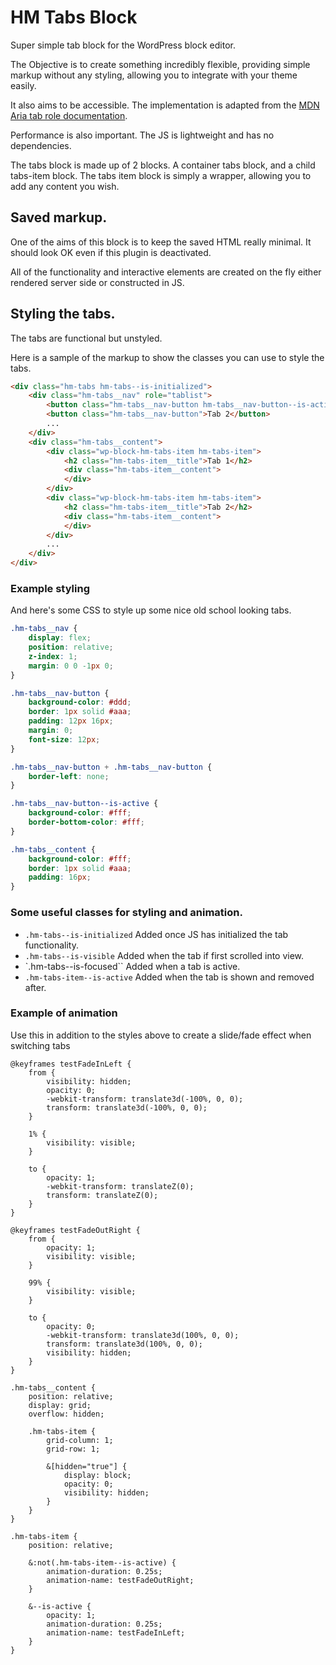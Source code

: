 # HM Tabs Block

Super simple tab block for the WordPress block editor.

The Objective is to create something incredibly flexible, providing simple markup without any styling, allowing you to integrate with your theme easily.

It also aims to be accessible. The implementation is adapted from the [MDN Aria tab role documentation](https://developer.mozilla.org/en-US/docs/Web/Accessibility/ARIA/Roles/tab_role).

Performance is also important. The JS is lightweight and has no dependencies.

The tabs block is made up of 2 blocks. A container tabs block, and a child tabs-item block. The tabs item block is simply a wrapper, allowing you to add any content you wish.

## Saved markup.

One of the aims of this block is to keep the saved HTML really minimal. It should look OK even if this plugin is deactivated.

All of the functionality and interactive elements are created on the fly either rendered server side or constructed in JS.

## Styling the tabs.

The tabs are functional but unstyled.

Here is a sample of the markup to show the classes you can use to style the tabs.

```html
<div class="hm-tabs hm-tabs--is-initialized">
    <div class="hm-tabs__nav" role="tablist">
        <button class="hm-tabs__nav-button hm-tabs__nav-button--is-active">Tab 1</button>
        <button class="hm-tabs__nav-button">Tab 2</button>
        ...
    </div>
    <div class="hm-tabs__content">
        <div class="wp-block-hm-tabs-item hm-tabs-item">
            <h2 class="hm-tabs-item__title">Tab 1</h2>
            <div class="hm-tabs-item__content">
            </div>
        </div>
        <div class="wp-block-hm-tabs-item hm-tabs-item">
            <h2 class="hm-tabs-item__title">Tab 2</h2>
            <div class="hm-tabs-item__content">
            </div>
        </div>
        ...
    </div>
</div>
```

### Example styling

And here's some CSS to style up some nice old school looking tabs.

```css
.hm-tabs__nav {
	display: flex;
	position: relative;
	z-index: 1;
	margin: 0 0 -1px 0;
}

.hm-tabs__nav-button {
	background-color: #ddd;
	border: 1px solid #aaa;
	padding: 12px 16px;
	margin: 0;
	font-size: 12px;
}

.hm-tabs__nav-button + .hm-tabs__nav-button {
	border-left: none;
}

.hm-tabs__nav-button--is-active {
	background-color: #fff;
	border-bottom-color: #fff;
}

.hm-tabs__content {
	background-color: #fff;
	border: 1px solid #aaa;
	padding: 16px;
}
```

### Some useful classes for styling and animation.

* `.hm-tabs--is-initialized` Added once JS has initialized the tab functionality.
* `.hm-tabs--is-visible` Added when the tab if first scrolled into view.
* `.hm-tabs--is-focused`` Added when a tab is active.
* `.hm-tabs-item--is-active` Added when the tab is shown and removed after.

### Example of animation

Use this in addition to the styles above to create a slide/fade effect when switching tabs

```
@keyframes testFadeInLeft {
	from {
		visibility: hidden;
		opacity: 0;
		-webkit-transform: translate3d(-100%, 0, 0);
		transform: translate3d(-100%, 0, 0);
	}

	1% {
		visibility: visible;
	}

	to {
		opacity: 1;
		-webkit-transform: translateZ(0);
		transform: translateZ(0);
	}
}

@keyframes testFadeOutRight {
	from {
		opacity: 1;
		visibility: visible;
	}

	99% {
		visibility: visible;
	}

	to {
		opacity: 0;
		-webkit-transform: translate3d(100%, 0, 0);
		transform: translate3d(100%, 0, 0);
		visibility: hidden;
	}
}

.hm-tabs__content {
	position: relative;
	display: grid;
	overflow: hidden;

	.hm-tabs-item {
		grid-column: 1;
		grid-row: 1;

		&[hidden="true"] {
			display: block;
			opacity: 0;
			visibility: hidden;
		}
	}
}

.hm-tabs-item {
	position: relative;

	&:not(.hm-tabs-item--is-active) {
		animation-duration: 0.25s;
		animation-name: testFadeOutRight;
	}

	&--is-active {
		opacity: 1;
		animation-duration: 0.25s;
		animation-name: testFadeInLeft;
	}
}

```
